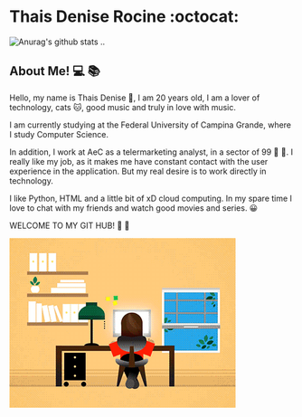   # Thais Denise Rocine :octocat:

<!--
**Thairocine/Thairocine** is a ✨ _special_ ✨ repository because its `README.md` (this file) appears on your GitHub profile.

Here are some ideas to get you started:

- 🔭 Eu gosto de café e aprender novas coisas ...
- 🌱 Atualmente estou aprendendo Python...
- 👯 Faço parte de comunidades como o Elas@Computação e Pyladies Paraíba ...
- 🤔 Eu amo trabalhar em equipe e conhecer novas pessoas.
- 💬 No meu tempo livre amo assistir Netflix, ler e conversar
- :instagram: Instagram : @thais.espinola_
- 😄 Pronomes: Ela / Dela
- ⚡ Amo uma conversa contagiante! 
-->
![Anurag's github stats](https://github-readme-stats.vercel.app/api?username=thairocine&show_icons=true&theme=radical) 
  ..
## About Me! :computer: :books:


Hello, my name is Thais Denise :dizzy:, I am 20 years old, I am a lover of technology, cats :cat:, good music and truly in love with music.

I am currently studying at the Federal University of Campina Grande, where I study Computer Science.

 In addition, I work at AeC as a telermarketing analyst, in a sector of 99 :yellow_heart: :black_heart:. I really like my job, as it makes me have constant contact with the user experience in the application. But my real desire is to work directly in technology.

I like Python, HTML and a little bit of xD cloud computing. In my spare time I love to chat with my friends and watch good movies and series. :grinning:

  WELCOME TO MY GIT HUB!  :hugs: :hugs:  
  
  ![](https://github.com/Thairocine/Thairocine/blob/main/0249efe4cc8e3c20094fc2d20aa58912.gif)
  

 

